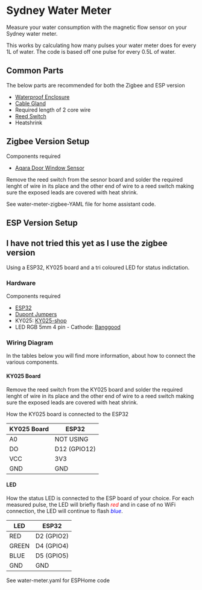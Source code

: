 # Sydney Water Meter
Measure your water consumption with the magnetic flow sensor on your Sydney water meter.

This works by calculating how many pulses your water meter does for every 1L of water. The code is based off one pulse for every 0.5L of water.


## Common Parts

The below parts are recommended for both the Zigbee and ESP version
- [Waterproof Enclosure][case-shop]
- [Cable Gland][gland-shop]
- Required length of 2 core wire
- [Reed Switch][reed-switch]
- Heatshrink

## Zigbee Version Setup

Components required

- [Aqara Door Window Sensor][Zigbee-sensor]

Remove the reed switch from the sesnor board and solder the required lenght of wire in its place and the other end of wire to a reed switch making sure the exposed leads are covered with heat shrink.

See water-meter-zigbee-YAML file for home assistant code.

## ESP Version Setup

## I have not tried this yet as I use the zigbee version ##

Using a ESP32, KY025 board and a tri coloured LED for status indictation.

### Hardware

Components required

- [ESP32][esp32-shop]
- [Dupont Jumpers][dupont-jumpers-shop]
- KY025: [KY025-shop]
- LED RGB 5mm 4 pin - Cathode: [Banggood][rgbled-bg-shop]


### Wiring Diagram

In the tables below you will find more information, about how to connect the various components.

#### KY025 Board

Remove the reed switch from the KY025 board and solder the required lenght of wire in its place and the other end of wire to a reed switch making sure the exposed leads are covered with heat shrink.

How the KY025 board is connected to the ESP32

| KY025 Board | ESP32        
|-------------|--------------
| A0          | NOT USING    
| DO          | D12 (GPIO12) 
| VCC         | 3V3          
| GND         | GND          

#### LED

How the status LED is connected to the ESP board of your choice. For each measured pulse, the LED will briefly flash <span style="color:red">*red*</span> and in case of no WiFi connection, the LED will continue to flash <span style="color:blue">*blue*</span>.

| LED    | ESP32      
|--------|------------
| RED    | D2 (GPIO2) 
| GREEN  | D4 (GPIO4)         |
| BLUE   | D5 (GPIO5) 
| GND    | GND       

See water-meter.yaml for ESPHome code

<!-- Hardware -->
[esp32-shop]: https://au.banggood.com/Geekcreit-ESP32-WiFi+bluetooth-Development-Board-Ultra-Low-Power-Consumption-Dual-Cores-Pins-Unsoldered-p-1214159.html?rmmds=myorder&cur_warehouse=CN
[dupont-jumpers-shop]: https://au.banggood.com/120pcs-20cm-Male-To-Female-Female-To-Female-Male-To-Male-Color-Breadboard-Jumper-Cable-Dupont-Wire-p-974006.html?rmmds=myorder&cur_warehouse=CN
[KY025-shop]: https://au.banggood.com/KY-025-4pin-Magnetic-Dry-Reed-Pipe-Switch-Magnetron-Sensor-Switch-Module-p-1391348.html?rmmds=myorder&cur_warehouse=CN
[rgbled-bg-shop]: https://au.banggood.com/50pcs-LED-RGB-Common-Cathode-4-Pin-F5-5MM-Diode-p-1016398.html?rmmds=myorder&cur_warehouse=CN
[Zigbee-sensor]: https://www.aliexpress.com/item/32991903307.html?spm=a2g0o.order_list.0.0.42611802kYyjMQ
[case-shop]: https://www.aliexpress.com/item/4000242432947.html?spm=a2g0o.order_list.0.0.42611802kYyjMQ
[gland-shop]: https://www.aliexpress.com/item/4000242432947.html?spm=a2g0o.order_list.0.0.42611802kYyjMQ
[reed-switch]: https://www.aliexpress.com/item/4000773848015.html?spm=a2g0o.productlist.0.0.341b759cy7X1y2&algo_pvid=9a549358-1722-4ee8-a29d-80e92bca3703&algo_exp_id=9a549358-1722-4ee8-a29d-80e92bca3703-3&pdp_ext_f=%7B%22sku_id%22%3A%2210000007741367206%22%7D&pdp_npi=2%40dis%21AUD%211.26%211.14%21%21%211.59%21%21%4021031a5516684838702068314e3aff%2110000007741367206%21sea&curPageLogUid=UU7Mj9E39Y3I
